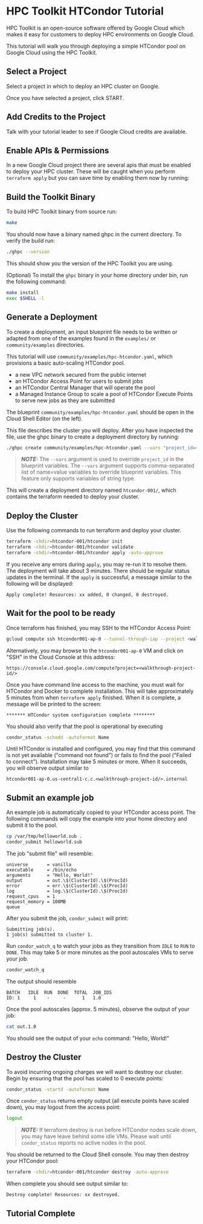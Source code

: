 # HPC Toolkit HTCondor Tutorial

HPC Toolkit is an open-source software offered by Google Cloud which makes it
easy for customers to deploy HPC environments on Google Cloud.

This tutorial will walk you through deploying a simple HTCondor pool on Google
Cloud using the HPC Toolkit.

## Select a Project

Select a project in which to deploy an HPC cluster on Google.

<walkthrough-project-setup billing="true"></walkthrough-project-setup>

Once you have selected a project, click START.

## Add Credits to the Project

Talk with your tutorial leader to see if Google Cloud credits are available.

## Enable APIs & Permissions

In a new Google Cloud project there are several apis that must be enabled to
deploy your HPC cluster. These will be caught when you perform `terraform apply`
but you can save time by enabling them now by running:

<walkthrough-enable-apis apis="storage.googleapis.com,compute.googleapis.com,secretmanager.googleapis.com,serviceusage.googleapis.com"></walkthrough-enable-apis>

## Build the Toolkit Binary

To build HPC Toolkit binary from source run:

```bash
make
```

You should now have a binary named ghpc in the current directory. To verify the
build run:

```bash
./ghpc --version
```

This should show you the version of the HPC Toolkit you are using.

(Optional) To install the `ghpc` binary in your home directory under bin,
run the following command:

```bash
make install
exec $SHELL -l
```

## Generate a Deployment

To create a deployment, an input blueprint file needs to be written or adapted
from one of the examples found in the `examples/` or `community/examples`
directories.

This tutorial will use `community/examples/hpc-htcondor.yaml`, which provisions
a basic auto-scaling HTCondor pool.

* a new VPC network secured from the public internet
* an HTCondor Access Point for users to submit jobs
* an HTCondor Central Manager that will operate the pool
* a Managed Instance Group to scale a pool of HTCondor Execute Points to serve
  new jobs as they are submitted

The blueprint `community/examples/hpc-htcondor.yaml` should be open in the Cloud
Shell Editor (on the left).

This file describes the cluster you will deploy. After you have inspected the
file, use the ghpc binary to create a deployment directory by running:

```bash
./ghpc create community/examples/hpc-htcondor.yaml --vars "project_id=<walkthrough-project-id/>"
```

> **_NOTE:_** The `--vars` argument is used to override `project_id` in the
> blueprint variables. The `--vars` argument supports comma-separated list of
> name=value variables to override blueprint variables. This feature only
> supports variables of string type.

This will create a deployment directory named `htcondor-001/`, which
contains the terraform needed to deploy your cluster.

## Deploy the Cluster

Use the following commands to run terraform and deploy your cluster.

```bash
terraform -chdir=htcondor-001/htcondor init
terraform -chdir=htcondor-001/htcondor validate
terraform -chdir=htcondor-001/htcondor apply -auto-approve
```

If you receive any errors during `apply`, you may re-run it to resolve them.
The deployment will take about 3 minutes. There should be regular status updates
in the terminal. If the `apply` is successful, a message similar to the
following will be displayed:

<!-- Note: Bash blocks give "copy to cloud shell" option.  -->
<!-- "shell" or "text" is used in places where command should not be run in cloud shell. -->

```shell
Apply complete! Resources: xx added, 0 changed, 0 destroyed.
```

## Wait for the pool to be ready

Once terraform has finished, you may SSH to the HTCondor Access Point:

```bash
gcloud compute ssh htcondor001-ap-0 --tunnel-through-iap --project <walkthrough-project-id/> --zone us-central1-c
```

Alternatively, you may browse to the `htcondor001-ap-0` VM and click on "SSH" in
the Cloud Console at this address:

```text
https://console.cloud.google.com/compute?project=<walkthrough-project-id/>
```

Once you have command line access to the machine, you must wait for HTCondor and
Docker to complete installation. This will take approximately 5 minutes from
when `terraform apply` finished. When it is complete, a message will be printed
to the screen:

```text
******* HTCondor system configuration complete ********
```

You should also verify that the pool is operational by executing

```bash
condor_status -schedd -autoformat Name
```

Until HTCondor is installed and configured, you may find that this command is
not yet available ("command not found") or fails to find the pool ("Failed to
connect"). Installation may take 5 minutes or more. When it succeeds, you will
observe output similar to

```text
htcondor001-ap-0.us-central1-c.c.<walkthrough-project-id/>.internal
```

## Submit an example job

An example job is automatically copied to your HTCondor access point. The
following commands will copy the example into your home directory and submit it
to the pool.

```bash
cp /var/tmp/helloworld.sub .
condor_submit helloworld.sub
```

The job "submit file" will resemble:

```text
universe       = vanilla
executable     = /bin/echo
arguments      = "Hello, World!"
output         = out.\$(ClusterId).\$(ProcId)
error          = err.\$(ClusterId).\$(ProcId)
log            = log.\$(ClusterId).\$(ProcId)
request_cpus   = 1
request_memory = 100MB
queue
```

After you submit the job, `condor_submit` will print:

```text
Submitting job(s).
1 job(s) submitted to cluster 1.
```

Run `condor_watch_q` to watch your jobs as they transition from `IDLE` to `RUN`
to `DONE`. This may take 5 or more minutes as the pool autoscales VMs to serve
your job.

```bash
condor_watch_q
```

The output should resemble

```text
BATCH   IDLE  RUN  DONE  TOTAL  JOB_IDS
ID: 1     1    -     -      1   1.0
```

Once the pool autoscales (approx. 5 minutes), observe the output of your job:

```bash
cat out.1.0
```

You should see the output of your `echo` command: "Hello, World!"

## Destroy the Cluster

To avoid incurring ongoing charges we will want to destroy our cluster. Begin by
ensuring that the pool has scaled to 0 execute points:

```bash
condor_status -startd -autoformat Name
```

Once `condor_status` returns empty output (all execute points have scaled down),
you may logout from the access point:

```bash
logout
```

> **_NOTE:_** If terraform destroy is run before HTCondor nodes scale down, you
> may have leave behind some idle VMs. Please wait until `condor_status`
> reports no active nodes in the pool.

You should be returned to the Cloud Shell console. You may then destroy your
HTCondor pool:

```bash
terraform -chdir=htcondor-001/htcondor destroy -auto-approve
```

When complete you should see output similar to:

```shell
Destroy complete! Resources: xx destroyed.
```

## Tutorial Complete

<walkthrough-conclusion-trophy></walkthrough-conclusion-trophy>
